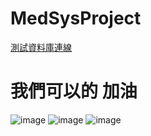 # MedSysProject

[測試資料庫連線](http://gohealth153.ddns.net/)

# 我們可以的 加油

![image](https://github.com/GohealthProject/MedSysProject/assets/149496106/a4a99df5-b14e-424d-9aa2-f568d36a4f4a)
![image](https://github.com/GohealthProject/MedSysProject/assets/149496106/af6bdf21-8a96-4296-8d12-0822b37d7d56)
![image](https://github.com/GohealthProject/MedSysProject/assets/149496106/fe1e8afe-86e2-4812-b673-5a424326fe32)
